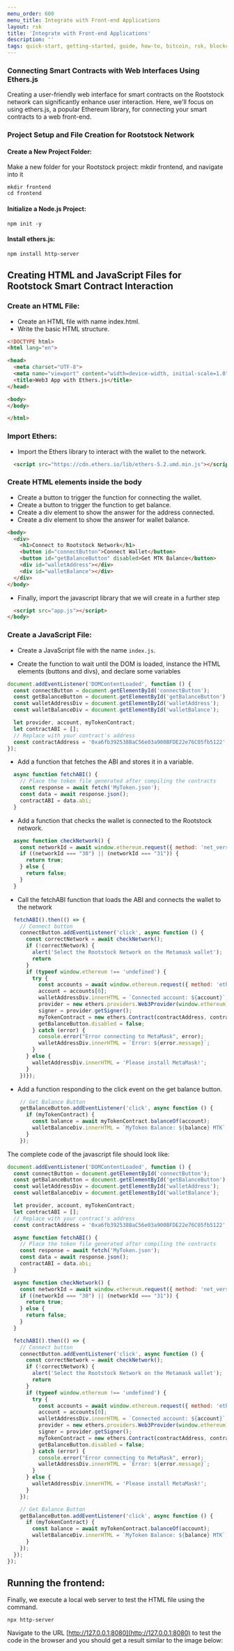```yaml
---
menu_order: 600
menu_title: Integrate with Front-end Applications
layout: rsk
title: 'Integrate with Front-end Applications'
description: ''
tags: quick-start, getting-started, guide, how-to, bitcoin, rsk, blockchain
---
```


### Connecting Smart Contracts with Web Interfaces Using Ethers.js

Creating a user-friendly web interface for smart contracts on the Rootstock network can significantly enhance user interaction. Here, we'll focus on using ethers.js, a popular Ethereum library, for connecting your smart contracts to a web front-end.

### Project Setup and File Creation for Rootstock Network

#### Create a New Project Folder:

Make a new folder for your Rootstock project: mkdir frontend, and navigate into it

```shell
mkdir frontend
cd frontend
```

#### Initialize a Node.js Project:

```shell
npm init -y
```

#### Install ethers.js:

```shell
npm install http-server
```

## Creating HTML and JavaScript Files for Rootstock Smart Contract Interaction

### Create an HTML File:

* Create an HTML file with name index.html.
* Write the basic HTML structure.

```html
<!DOCTYPE html>
<html lang="en">

<head>
  <meta charset="UTF-8">
  <meta name="viewport" content="width=device-width, initial-scale=1.0">
  <title>Web3 App with Ethers.js</title>
</head>

<body>
</body>

</html>
```
### Import Ethers:

- Import the Ethers library to interact with the wallet to the network.

```html
  <script src="https://cdn.ethers.io/lib/ethers-5.2.umd.min.js"></script>
```

### Create HTML elements inside the body

* Create a button to trigger the function for connecting the wallet.
* Create a button to trigger the function to get balance.
* Create a div element to show the answer for the address connected.
* Create a div element to show the answer for wallet balance.

```html
<body>
  <div>
    <h1>Connect to Rootstock Network</h1>
    <button id="connectButton">Connect Wallet</button>
    <button id="getBalanceButton" disabled>Get MTK Balance</button>
    <div id="walletAddress"></div>
    <div id="walletBalance"></div>
  </div>
</body>
```

- Finally, import the javascript library that we will create in a further step

```html
  <script src="app.js"></script>
</body>
```

### Create a JavaScript File:

- Create a JavaScript file with the name `index.js`.

- Create the function to wait until the DOM is loaded, instance the HTML elements (buttons and divs), and declare some variables

```js
document.addEventListener('DOMContentLoaded', function () {
  const connectButton = document.getElementById('connectButton');
  const getBalanceButton = document.getElementById('getBalanceButton');
  const walletAddressDiv = document.getElementById('walletAddress');
  const walletBalanceDiv = document.getElementById('walletBalance');

  let provider, account, myTokenContract;
  let contractABI = [];
  // Replace with your contract's address
  const contractAddress = '0xa6fb392538BaC56e03a900BFDE22e76C05fb5122';
});
```

- Add a function that fetches the ABI and stores it in a variable.

```js
  async function fetchABI() {
    // Place the token file generated after compiling the contracts
    const response = await fetch('MyToken.json');
    const data = await response.json();
    contractABI = data.abi;
  }
```

- Add a function that checks the wallet is connected to the Rootstock network.

```js
  async function checkNetwork() {
    const networkId = await window.ethereum.request({ method: 'net_version' });
    if ((networkId === "30") || (networkId === "31")) {
      return true;
    } else {
      return false;
    }
  }
```


- Call the fetchABI function that loads the ABI and connects the wallet to the network

```js
  fetchABI().then(() => {
    // Connect button
    connectButton.addEventListener('click', async function () {
      const correctNetwork = await checkNetwork();
      if (!correctNetwork) {
        alert('Select the Rootstock Network on the Metamask wallet');
        return
      }
      if (typeof window.ethereum !== 'undefined') {
        try {
          const accounts = await window.ethereum.request({ method: 'eth_requestAccounts' });
          account = accounts[0];
          walletAddressDiv.innerHTML = `Connected account: ${account}`;
          provider = new ethers.providers.Web3Provider(window.ethereum);
          signer = provider.getSigner();
          myTokenContract = new ethers.Contract(contractAddress, contractABI, signer);
          getBalanceButton.disabled = false;
        } catch (error) {
          console.error("Error connecting to MetaMask", error);
          walletAddressDiv.innerHTML = `Error: ${error.message}`;
        }
      } else {
        walletAddressDiv.innerHTML = 'Please install MetaMask!';
      }
    })});
```


- Add a function responding to the click event on the get balance button.

```js
    // Get Balance Button
    getBalanceButton.addEventListener('click', async function () {
      if (myTokenContract) {
        const balance = await myTokenContract.balanceOf(account);
        walletBalanceDiv.innerHTML = `MyToken Balance: ${balance} MTK`;
      }
    });
```

The complete code of the javascript file should look like:

```js
document.addEventListener('DOMContentLoaded', function () {
  const connectButton = document.getElementById('connectButton');
  const getBalanceButton = document.getElementById('getBalanceButton');
  const walletAddressDiv = document.getElementById('walletAddress');
  const walletBalanceDiv = document.getElementById('walletBalance');

  let provider, account, myTokenContract;
  let contractABI = [];
  // Replace with your contract's address
  const contractAddress = '0xa6fb392538BaC56e03a900BFDE22e76C05fb5122';

  async function fetchABI() {
    // Place the token file generated after compiling the contracts
    const response = await fetch('MyToken.json');
    const data = await response.json();
    contractABI = data.abi;
  }

  async function checkNetwork() {
    const networkId = await window.ethereum.request({ method: 'net_version' });
    if ((networkId === "30") || (networkId === "31")) {
      return true;
    } else {
      return false;
    }
  }

  fetchABI().then(() => {
    // Connect button
    connectButton.addEventListener('click', async function () {
      const correctNetwork = await checkNetwork();
      if (!correctNetwork) {
        alert('Select the Rootstock Network on the Metamask wallet');
        return
      }
      if (typeof window.ethereum !== 'undefined') {
        try {
          const accounts = await window.ethereum.request({ method: 'eth_requestAccounts' });
          account = accounts[0];
          walletAddressDiv.innerHTML = `Connected account: ${account}`;
          provider = new ethers.providers.Web3Provider(window.ethereum);
          signer = provider.getSigner();
          myTokenContract = new ethers.Contract(contractAddress, contractABI, signer);
          getBalanceButton.disabled = false;
        } catch (error) {
          console.error("Error connecting to MetaMask", error);
          walletAddressDiv.innerHTML = `Error: ${error.message}`;
        }
      } else {
        walletAddressDiv.innerHTML = 'Please install MetaMask!';
      }
    });

    // Get Balance Button
    getBalanceButton.addEventListener('click', async function () {
      if (myTokenContract) {
        const balance = await myTokenContract.balanceOf(account);
        walletBalanceDiv.innerHTML = `MyToken Balance: ${balance} MTK`;
      }
    });
  });
});
```

## Running the frontend:

Finally, we execute a local web server to test the HTML file using the command.

```shell
npx http-server
```

Navigate to the URL [http://127.0.0.1:8080](http://127.0.0.1:8080) to test the code in the browser and you should get a result similar to the image below:
